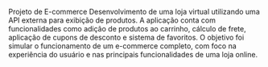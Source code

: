 Projeto de E-commerce
Desenvolvimento de uma loja virtual utilizando uma API externa para exibição de produtos. A aplicação conta com funcionalidades como adição de produtos ao carrinho, cálculo de frete, aplicação de cupons de desconto e sistema de favoritos. O objetivo foi simular o funcionamento de um e-commerce completo, com foco na experiência do usuário e nas principais funcionalidades de uma loja online.


